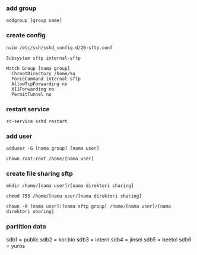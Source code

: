 ### add group

```
addgroup [group name]
```

### create config 

```
nvim /etc/ssh/sshd_config.d/20-sftp.conf
```

```
Subsystem sftp internal-sftp

Match Group [nama group]
  ChrootDirectory /home/%u
  ForceCommand internal-sftp
  AllowTcpForwarding no
  X11Forwarding no
  PermitTunnel no
```

### restart service

```
rc-service sshd restart
```

### add user 

```
adduser -G [nama group] [nama user]
```

```
chown root:root /home/[nama user]
```

### create file sharing sftp

```
mkdir /home/[nama user]/[nama direktori sharing]
```

```
chmod 755 /home/[nama user/[nama direktori sharing]
```

```
chown -R [nama user]:[nama sftp group] /home/[nama user]/[nama direktori sharing]
```

### partition data

sdb1 = public
sdb2 = kor.bio
sdb3 = intern
sdb4 = jinsei
sdb5 = beetol
sdb6 = yuros

